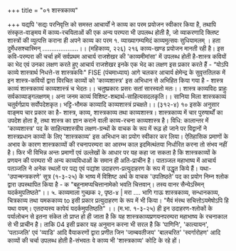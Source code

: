 +++
title = "०१ शास्त्रकाव्य"

+++
यद्यपि 'सद्यः परनिवृत्ति को समस्त आचार्यों ने काव्य का परम प्रयोजन स्वीकार किया है, तथापि संस्कृत-वाङ्मय में काव्य-रचयिताओं की एक अन्य परम्परा भी उपलब्ध होती है, जो व्याकरणादि क्लिष्ट शास्त्रों की व्युत्पत्ति कराना ही अपने काव्य का परम
१. व्याख्यागम्यमिदं काव्यमुत्सवः सुधियामलम् ।
हता दुर्मेधसश्चास्मिन् ....................।। (महिकाव्य, २२६)
२१६
काव्य-खण्ड
प्रयोजन मानती रही है। इस कवि-परम्परा की चर्चा हमें सर्वप्रथम आचार्य राजशेखर की 'काव्यमीमांसा' में उपलब्ध होती है-शास्त्र कवियों का भेद एवं उनका लक्षण करते हुए
आचार्य राजशेखर इनके एक भेद का लक्षण इस प्रकार करते हैं -
“योऽपि काव्ये शास्त्रार्थ निधत्ते-स शास्त्रकविः"
FISE (पंचमाध्याय) आगे चलकर आचार्य क्षेमेन्द्र के सुवृत्ततिलक में इन शास्त्र-कवियों द्वारा विरचित काव्यों को 'काव्यशास्त्र' इस अभिधान से अभिहित किया गया है -
शास्त्र काव्यं शास्त्रकाव्यं काव्यशास्त्रं च भेदतः।। चतुष्प्रकारः प्रसरः सतां सारस्वतो मतः।।
शास्त्र काव्यविदः प्राहुः सर्वकाव्याङ्गलक्षणम्। अना जनम काव्यं विशिष्ट-शब्दार्थ-साहित्यसदलकृति।। सानिया मिला
शास्त्रकाव्यं चतुर्वर्गप्राय सर्वोपदेशकृत। भट्टि-भौमक काव्यादि काव्यशास्त्रं प्रचक्षते।। (३१२-४) १०
इसके अनुसार वाङ्मय चार प्रकार का है- शास्त्र, काव्य, शास्त्रकाव्य तथा काव्यशास्त्र। शास्त्रकाव्य में चार पुरुषार्थों का उपदेश होता है, तथा शास्त्र का ज्ञान कराने वाली काव्य-रचना काव्यशास्त्र है। विधि:
कालान्तर में 'काव्यशास्त्र' पद के साहित्यशास्त्रीय लक्षण-ग्रन्थों के वाचक के रूप में रूढ़ हो जाने पर विद्वानों ने शास्त्रप्रधान काव्यों के लिए 'शास्त्रकाव्य' इस अभिधान का प्रयोग स्वीकार कर लिया।
ऐतिहासिक प्रमाणों के अभाव के कारण शास्त्रकाव्यों की रचनापरम्परा का आरम्भ काल इदमित्थंतया निर्धारित करना तो संभव नहीं है। फिर भी विभिन्न अन्तः प्रमाणों एवं उल्लेखों के आधार पर यह कहा जा सकता है कि शास्त्रकाव्यों के प्रणयन की परम्परा भी अन्य काव्यविधाओं के समान ही अति-प्राचीन है।
पातञ्जल महाभाष्य में आचार्य पतञ्जलि ने अनेक स्थलों पर पद्य एवं पद्यांश उदाहरण-प्रत्युदाहरण के रूप में उद्धृत किये हैं। यथा- 'उपान्मन्त्रकरणे' सूत्र (१-३-२५) के भाष्य में विशिष्ट अर्थ के वाचक 'उपतिष्ठते' पद का प्रयोग निम्न श्लोक द्वारा उपस्थापित
किया है -
क
"बहूनामप्यचित्तानामेको भवति चित्तवान्। तस्य वानर सैन्येऽस्मिन् यदर्कमुपतिष्ठते"।।
५. काव्यमाला गुच्छक २, पृष्ठ-४ | मरा
....
भागि गाऊ
शास्त्रकाव्य, सन्धानकाव्य, चित्रकाव्य तथा यमककाव्य
to इसी प्रकार प्रत्युदाहरण के रूप में भी किया।
"मैवं मंस्थ सचित्तोऽयमेषोऽपि हि यथा वयम्। एतदप्यस्य कापेयं यदर्कमुपतिष्ठति" ।।
(म.भा. १-३-२५) ही इन उदाहरण-श्लोकों के पर्यालोचन से इतना संकेत तो प्राप्त हो ही जाता है कि यह शास्त्रकाव्यप्रणयनपरम्परा महाभाष्य के रचनाकाल से भी प्राचीन है। ताकि 04 इसी प्रकार यह अनुमान करना भी सरल है कि 'पाणिनि', 'कात्यायन', 'पतञ्जलि' एवं 'व्याडि' आदि वैयाकरणों द्वारा प्रणीत जिन 'जाम्बवतीजय' 'बालचरित' 'स्वर्गारोहण' आदि काव्यों की चर्चा उपलब्ध होती है-संभवतः वे काव्य भी 'शास्त्रकाव्य' कोटि के रहे हों।
